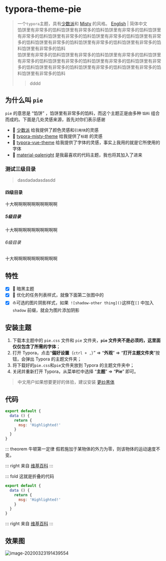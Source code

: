 # typora-theme-pie
> 一个`typora`主题，具有[少数派](http://www.sspai.com)和 [Misty](https://github.com/etigerstudio/typora-misty-theme) 的风格。
[English](2020-1-1-typora-theme-pie.md) | 简体中文  
> 馅饼里有非常多的馅料馅饼里有非常多的馅料馅饼里有非常多的馅料馅饼里有非常多的馅料馅饼里有非常多的馅料馅饼里有非常多的馅料馅饼里有非常多的馅料馅饼里有非常多的馅料馅饼里有非常多的馅料馅饼里有非常多的馅料馅饼里有非常多的馅料  
> 馅饼里有非常多的馅料馅饼里有非常多的馅料馅饼里有非常多的馅料馅饼里有非常多的馅料馅饼里有非常多的馅料馅饼里有非常多的馅料馅饼里有非常多的馅料馅饼里有非常多的馅料馅饼里有非常多的馅料馅饼里有非常多的馅料馅饼里有非常多的馅料
> > dddd
## 为什么叫 `pie`
`pie` 的意思是 “馅饼” ，馅饼里有非常多的馅料，而这个主题正是由多种 `馅料` 组合而成的。下面是几处灵感来源，首先对你们表示感谢
- :ghost: ​[少数派](http://www.sspai.com) 给我提供了颜色灵感和`引用块`的灵感
- :tada: [typora-misty-theme](https://github.com/etigerstudio/typora-misty-theme) 给我提供了`标题` 的灵感
- :santa: [typora-vue-theme](https://github.com/blinkfox/typora-vue-theme) 给我提供了字体的灵感，事实上我用的就是它所使用的字体
- :beers: ​[material-palenight](https://codemirror.net/theme/material-palenight.css) 是我最喜欢的代码主题，我也将其加入了进来
### 测试三级目录
> dasdadadasdasdd
#### 四级目录
十大啊啊啊啊啊啊啊啊啊啊
##### 5级目录
十大啊啊啊啊啊啊啊啊啊啊
###### 6级目录
十大啊啊啊啊啊啊啊啊啊啊
## 特性
- [x]  :baby_chick: 暗黑主题
- [x]  :rocket: 优化的任务列表样式，就像下面第二张图中的
- [x]  :sailboat: ​可选的图片阴影样式，如果` ![shadow-other thing]()`这样在`[]` 中加入`shadow` 前缀，就会为图片添加阴影
## 安装主题
1. 下载本主题中的 `pie.css` 文件和 `pie` 文件夹，**`pie` 文件夹不是必须的，这里面仅仅包含了所需的字体**；
2. 打开 Typora，点击“**偏好设置**（`ctrl + ,`）” => “**外观**” => “**打开主题文件夹**”按钮，会弹出 Typora 的主题文件夹；
3. 将下载好的`pie.css`和`pie`文件夹放到 Typora 的主题文件夹中；
4. 关闭并重新打开 Typora，从菜单栏中选择 “**主题**” => “**Pie**” 即可。
> 中文用户如果想要更好的体验，建议安装 [更纱黑体](https://github.com/be5invis/Sarasa-Gothic)
## 代码
``` javascript {4}
export default {
  data () {
    return {
      msg: 'Highlighted!'
    }
  }
}
```
::: theorem 牛顿第一定律
假若施加于某物体的外力为零，则该物体的运动速度不变。

::: right
来自 [维基百科](https://zh.wikipedia.org/wiki/%E7%89%9B%E9%A1%BF%E8%BF%90%E5%8A%A8%E5%AE%9A%E5%BE%8B)
:::

::: fold
这就是折叠的代码
``` javascript {4}
export default {
  data () {
    return {
      msg: 'Highlighted!'
    }
  }
}
```
::: right
来自 [维基百科](https://zh.wikipedia.org/wiki/%E7%89%9B%E9%A1%BF%E8%BF%90%E5%8A%A8%E5%AE%9A%E5%BE%8B)
:::

## 效果图
![image-20200323191439554](https://d33wubrfki0l68.cloudfront.net/ae111c6a627e25fc34ce2ec9d5ca3d883f247d3e/15d93/image-2.ddbb59d5.jpg)
